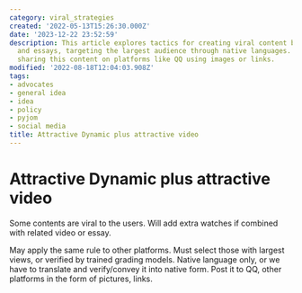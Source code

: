 ```yaml
---
category: viral_strategies
created: '2022-05-13T15:26:30.000Z'
date: '2023-12-22 23:52:59'
description: This article explores tactics for creating viral content by merging videos
  and essays, targeting the largest audience through native languages. It recommends
  sharing this content on platforms like QQ using images or links.
modified: '2022-08-18T12:04:03.908Z'
tags:
- advocates
- general idea
- idea
- policy
- pyjom
- social media
title: Attractive Dynamic plus attractive video
---
```


# Attractive Dynamic plus attractive video

Some contents are viral to the users. Will add extra watches if combined with related video or essay.

May apply the same rule to other platforms. Must select those with largest views, or verified by trained grading models. Native language only, or we have to translate and verify/convey it into native form. Post it to QQ, other platforms in the form of pictures, links.
